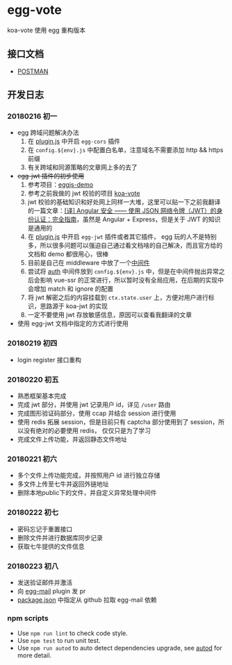 # egg-vote

koa-vote 使用 egg 重构版本

## 接口文档
- [POSTMAN](https://documenter.getpostman.com/view/3083800/egg-vote/RVfyAp5B)

## 开发日志
### 20180216 初一
- egg 跨域问题解决办法
    1. 在 [plugin.js](config/plugin.js) 中开启 `egg-cors` 插件
    2. 在 `config.${env}.js` 中配置白名单，注意域名不需要添加 http && https 前缀
    3. 有关跨域和同源策略的文章网上多的去了
- ~~egg-jwt 插件的初步使用~~
    1. 参考项目：[eggjs-demo](https://github.com/glh1991/eggjs-demo)
    2. 参考之前我做的 jwt 校验的项目 [koa-vote](https://github.com/Raoul1996/koa-vote.git)
    2. jwt 校验的基础知识和好处网上同样一大堆，这里可以贴一下之前我翻译的一篇文章：[[译] Angular 安全 —— 使用 JSON 网络令牌（JWT）的身份认证：完全指南](https://juejin.im/post/5a64267c518825734e3e5c22)，虽然是 Angular + Express，但是关于 JWT 的知识是通用的
    3. 在 [plugin.js](config/plugin.js) 中开启 `egg-jwt` 插件或者其它插件， egg 玩的人不是特别多，所以很多问题可以强迫自己通过看文档啥的自己解决，而且官方给的文档和 demo 都很用心，很棒
    4. 目前是自己在 middleware 中放了一个[中间件](middleware/auth.js)
    5. 尝试将 [auth](middleware/auth.js) 中间件放到 `config.${env}.js` 中，但是在中间件抛出异常之后会影响 vue-ssr 的正常进行，所以暂时没有全局应用，在后期的实现中会增加 match 和 ignore 的配置
    6. 将 jwt 解密之后的内容挂载到 `ctx.state.user` 上，方便对用户进行标识，思路源于 koa-jwt 的实现
    7. 一定不要使用 jwt 存放敏感信息，原因可以查看我翻译的文章
- 使用 egg-jwt 文档中指定的方式进行使用
### 20180219 初四
- login register 接口重构

### 20180220 初五
- 熟悉框架基本完成
- 完成 jwt 部分，并使用 jwt 记录用户 id，详见 `/user` 路由
- 完成图形验证码部分，使用 ccap 并结合 session 进行使用
- 使用 redis 拓展 session，但是目前只有 captcha 部分使用到了 session，所以没有绝对的必要使用 redis， 仅仅只是为了学习
- 完成文件上传功能，并返回静态文件地址

### 20180221 初六
- 多个文件上传功能完成，并按照用户 id 进行独立存储
- 多文件上传至七牛并返回外链地址
- 删除本地public下的文件，并自定义异常处理中间件

### 20180222 初七
- 密码忘记于重置接口
- 删除文件并进行数据库同步记录
- 获取七牛提供的文件信息

### 20180223 初八
- 发送验证邮件并激活
- 向 [egg-mail](https://github.com/zhouzhi3859/egg-mail) plugin 发 pr
- [package.json](package.json) 中指定从 github 拉取 egg-mail 依赖

### npm scripts

- Use `npm run lint` to check code style.
- Use `npm test` to run unit test.
- Use `npm run autod` to auto detect dependencies upgrade, see [autod](https://www.npmjs.com/package/autod) for more detail.


[egg]: https://eggjs.org